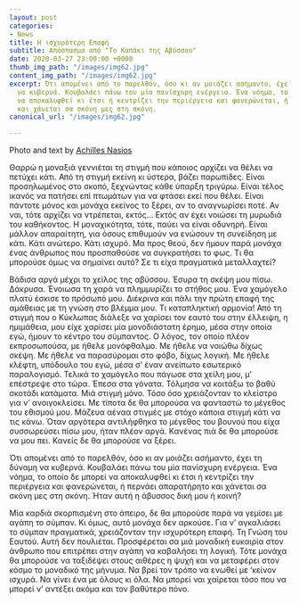 ```yaml
---
layout: post
categories:
- News
title: Η ισχυρότερη Επαφή
subtitle: Απόσπασμα από "Το Καπάκι της Αβύσσου"
date: 2020-03-27 23:00:00 +0000
thumb_img_path: "/images/img62.jpg"
content_img_path: "/images/img62.jpg"
excerpt: Ότι απομένει από το παρελθόν, όσο κι αν μοιάζει ασήμαντο, έχει τη δύναμη
  να κυβερνά. Κουβαλάει πάνω του μία πανίσχυρη ενέργεια. Ένα νόημα, το οποίο δε μπορεί
  να αποκαλυφθεί κι έτσι ή κεντρίζει την περιέργεια και φανερώνεται, ή περνάει απαρατήρητο
  και χάνεται σα σκόνη μες στη σκόνη.
canonical_url: "/images/img62.jpg"

---
```

Photo and text by <a href="https://anikon.org/" target="blank">Achilles Nasios</a>

Θαρρώ η μοναξιά γεννιέται τη στιγμή που κάποιος αρχίζει να θέλει να πετύχει κάτι. Από τη στιγμή εκείνη κι ύστερα, βάζει παρωπίδες. Είναι προσηλωμένος στο σκοπό, ξεχνώντας κάθε ύπαρξη τριγύρω. Είναι τέλος ικανός να πατήσει επί πτωμάτων για να φτάσει εκεί που θέλει. Είναι πάντοτε μόνος και μονάχα εκείνος το ξέρει, αν το αναγνωρίσει ποτέ. Αν ναι, τότε αρχίζει να ντρέπεται, εκτός... Εκτός αν έχει νοιώσει τη μυρωδιά του καθήκοντος. Η μοναχικότητα, τότε, παύει να είναι οδυνηρή. Είναι μάλλον απαραίτητη, για όσους επιθυμούν να ενώσουν τη συνείδηση με κάτι. Κάτι ανώτερο. Κάτι ισχυρό. Μα προς θεού, δεν ήμουν παρά μονάχα ένας άνθρωπος που προσπαθούσε να συγκρατήσει το φως. Τι θα μπορούσε όμως να σημαίνει αυτό? Σε τι είχα πραγματικά μεταλλαχτεί?

Βάδισα αργά μέχρι το χείλος της αβύσσου. Έσυρα τη σκέψη μου πίσω. Δάκρυσα. Ένοιωσα τη χαρά να πλημμυρίζει το στήθος μου. Ένα χαμόγελο πλατύ έσκισε το πρόσωπό μου. Διέκρινα και πάλι την πρώτη επαφή της αμάθειας με τη γνώση στο βλέμμα μου. Τι καταπληκτική αρμονία! Από τη στιγμή που ο Κύκλωπας διάλεξε να χαρίσει τον εαυτό του στην έλλειψη, η ημιμάθεια, μου είχε χαρίσει μία μονοδιάστατη έρημο, μέσα στην οποία εγώ, ήμουν το κέντρο του σύμπαντος. Ο λόγος, τον οποίο πλέον εκπροσωπούσα, με ήθελε μονόφθαλμο. Με ήθελε να νοιώθω δίχως σκέψη. Με ήθελε να παρασύρομαι στο φόβο, δίχως λογική. Με ήθελε κλέφτη, υπόδουλο του εγώ, μέσα σ’ έναν ανείπωτο εσωτερικό παραλογισμό. Τελικά το χαμόγελο που πάγωσε στα χείλη μου, μ’ επέστρεψε στο τώρα. Έπεσα στα γόνατα. Τόλμησα να κοιτάξω το βαθύ σκοτάδι κατάματα. Μιά στιγμή μόνο. Τόσο όσο χρειάζονταν το κλείστρο για ν’ ανοιγοκλείσει. Με τίποτα δε θα μπορούσα να φανταστώ το μέγεθος του εθισμού μου. Μάζευα αέναα στιγμές με στόχο κάποια στιγμή κάτι να τις κάνω. Όταν αργότερα αντιλήφθηκα το μέγεθος του βουνού που είχα συσσωρεύσει πίσω μου, ήταν πλέον αργά. Κανένας πιά δε θα μπορούσε να μου πει. Κανείς δε θα μπορούσε να ξέρει.

Ότι απομένει από το παρελθόν, όσο κι αν μοιάζει ασήμαντο, έχει τη δύναμη να κυβερνά. Κουβαλάει πάνω του μία πανίσχυρη ενέργεια. Ένα νόημα, το οποίο δε μπορεί να αποκαλυφθεί κι έτσι ή κεντρίζει την περιέργεια και φανερώνεται, ή περνάει απαρατήρητο και χάνεται σα σκόνη μες στη σκόνη. Ήταν αυτή η άβυσσος δική μου ή κοινή?

Μία καρδιά σκορπισμένη στο άπειρο, δε θα μπορούσε παρά να γεμίσει με αγάπη το σύμπαν. Κι όμως, αυτό μονάχα δεν αρκούσε. Για ν’ αγκαλιάσει το σύμπαν πραγματικά, χρειάζονταν την ισχυρότερη επαφή. Τη Γνώση του Εαυτού. Αυτή δεν πουλιέται. Προσφέρεται σα μιά μοναδική ευκαιρία στον άνθρωπο που επιτρέπει στην αγάπη να καβαλήσει τη λογική. Τότε μονάχα θα μπορούσε να ταξιδέψει στους αιθέρες η ψυχή και να μεταφέρει στον κόσμο το μοναδικό της μήνυμα. Να βρεί τον τρόπο να ενωθεί με ‘κείνον ισχυρά. Να γίνει ένα με όλους κι όλα. Να μπορεί ναι χαίρεται τόσο που να μπορεί ν’ αντέξει ακόμα και τον βαθύτερο πόνο.